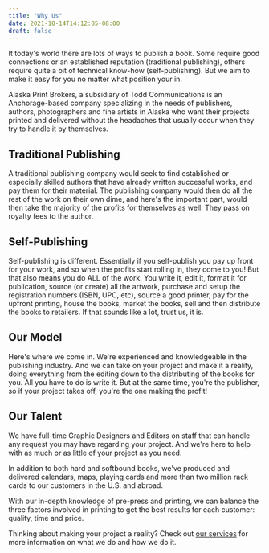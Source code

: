```yaml
---
title: "Why Us"
date: 2021-10-14T14:12:05-08:00
draft: false
---
```


It today's world there are lots of ways to publish a book. Some require good connections or an established reputation (traditional publishing), others require quite a bit of technical know-how (self-publishing). But we aim to make it easy for you no matter what position your in.

Alaska Print Brokers, a subsidiary of Todd Communications is an Anchorage-based company specializing in the needs of publishers, authors, photographers and fine artists in Alaska who want their projects printed and delivered without the headaches that usually occur when they try to handle it by themselves.

## Traditional Publishing

A traditional publishing company would seek to find established or especially skilled authors that have already written successful works, and pay them for their material. The publishing company would then do all the rest of the work on their own dime, and here's the important part, would then take the majority of the profits for themselves as well. They pass on royalty fees to the author.

## Self-Publishing

Self-publishing is different. Essentially if you self-publish you pay up front for your work, and so when the profits start rolling in, they come to you! But that also means you do ALL of the work. You write it, edit it, format it for publication, source (or create) all the artwork, purchase and setup the registration numbers (ISBN, UPC, etc), source a good printer, pay for the upfront printing, house the books, market the books, sell and then distribute the books to retailers. If that sounds like a lot, trust us, it is.

## Our Model

Here's where we come in. We're experienced and knowledgeable in the publishing industry. And we can take on your project and make it a reality, doing everything from the editing down to the distributing of the books for you. All you have to do is write it. But at the same time, you're the publisher, so if your project takes off, you're the one making the profit!

## Our Talent

We have full-time Graphic Designers and Editors on staff that can handle any request you may have regarding your project. And we're here to help with as much or as little of your project as you need.

In addition to both hard and softbound books, we've produced and delivered calendars, maps, playing cards and more than two million rack cards to our customers in the U.S. and abroad.

With our in-depth knowledge of pre-press and printing, we can balance the three factors involved in printing to get the best results for each customer: quality, time and price.

Thinking about making your project a reality? Check out [our services](../services/) for more information on what we do and how we do it.
